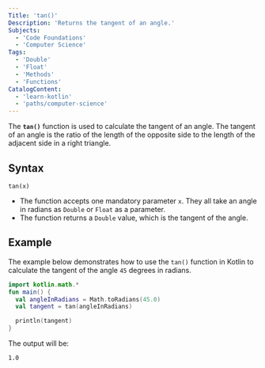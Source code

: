 ```yaml
---
Title: 'tan()'
Description: 'Returns the tangent of an angle.'
Subjects:
  - 'Code Foundations'
  - 'Computer Science'
Tags:
  - 'Double'
  - 'Float'
  - 'Methods'
  - 'Functions'
CatalogContent:
  - 'learn-kotlin'
  - 'paths/computer-science'
---
```


The **`tan()`** function is used to calculate the tangent of an angle. The tangent of an angle is the ratio of the length of the opposite side to the length of the adjacent side in a right triangle.

## Syntax

```pseudo
tan(x)
```

- The function accepts one mandatory parameter `x`. They all take an angle in radians as `Double` or `Float` as a parameter.
- The function returns a `Double` value, which is the tangent of the angle.

## Example

The example below demonstrates how to use the `tan()` function in Kotlin to calculate the tangent of the angle `45` degrees in radians.

```kotlin
import kotlin.math.*
fun main() {
  val angleInRadians = Math.toRadians(45.0)
  val tangent = tan(angleInRadians)

  println(tangent)
}
```

The output will be:

```shell
1.0
```
